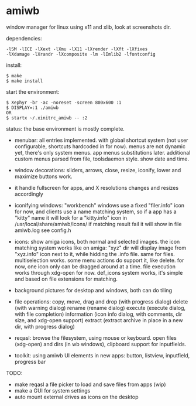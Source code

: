 # amiwb
window manager for linux using x11 and xlib, look at screenshots dir.

dependencies:
```
-lSM -lICE -lXext -lXmu -lX11 -lXrender -lXft -lXfixes 
-lXdamage -lXrandr -lXcomposite -lm -lImlib2 -lfontconfig 
```

install:
```
$ make
$ make install
```

start the environment:
```
$ Xephyr -br -ac -noreset -screen 800x600 :1
$ DISPLAY=:1 ./amiwb
OR
$ startx ~/.xinitrc_amiwb -- :2
```

status: the base environment is mostly complete.

- menubar:
    all entries implemented. with global shortcut system (not user configurable, 
    shortcuts hardcoded in for now). menus are not dynamic yet, there's only 
    system menus. app menus substitutions later.
    additional custom menus parsed from file, toolsdaemon style. 
    show date and time. 

- window decorations:
    sliders, arrows, close, resize, iconify, lower and maximize buttons work. 

- it handle fullscreen for apps, and X resolutions changes and resizes accordingly

- iconifying windows:
    "workbench" windows use a fixed "filer.info" icon for now, and clients use 
    a name matching system, so if a app has a "kitty" name it will look for 
    a "kitty.info" icon in /usr/local/share/amiwb/icons/
    if matching result fail it will show in file amiwb.log see config.h

- icons:
    show amiga icons, both normal and selected images.
    the icon matching system works like on amiga: "xyz" dir will display image 
    from "xyz.info" icon next to it, while hidding the .info file. same for 
    files. multiselection works. some menu actions do support it, like delete. 
    for now, one icon only can be dragged around at a time.
    file execution works through xdg-open for now.
    def_icons system works, it's simple and based on file extensions for matching.

- background pictures for desktop and windows, both can do tiling  

- file operations:
    copy, move, drag and drop (with progress dialog)
    delete (with warning dialog)
    rename (rename dialog) 
    execute (execute dialog, with file completion)
    information (icon info dialog, with comments, dir size, and xdg-open support)
    extract (extract archive in place in a new dir, with progress dialog)

- reqasl:
    browse the filesystem, using mouse or keyboard. 
    open files (xdg-open) and dirs (in wb windows), 
    clipboard support for inputfields.

- toolkit:
    using amiwb UI elements in new apps:
    button, listview, inputfield, progress bar 


TODO:

- make reqasl a file picker to load and save files from apps (wip)
- make a GUI for system settings 
- auto mount external drives as icons on the desktop
